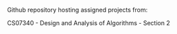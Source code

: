 Github repository hosting assigned projects from:

CS07340 - Design and Analysis of Algorithms - Section 2